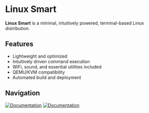 # Linux Smart

**Linux Smart** is a minimal, intuitively powered, terminal-based Linux distribution.

## Features
- Lightweight and optimized
- Intuitively driven command execution
- WiFi, sound, and essential utilities included
- QEMU/KVM compatibility
- Automated build and deployment

## Navigation
[![Documentation](https://img.icons8.com/?size=100&id=fG5Tnj4ARIoI&format=png&color=000000)](https://github.com/linux-smart/linux-smart/blob/main/docs/INSTALL.md)
[![Documentation](![image](https://github.com/user-attachments/assets/0141b1ea-6d2a-40d9-a45f-3ac56bebe2e7)
)](https://github.com/linux-smart/linux-smart/blob/main/docs/DEVELOPER.md)



